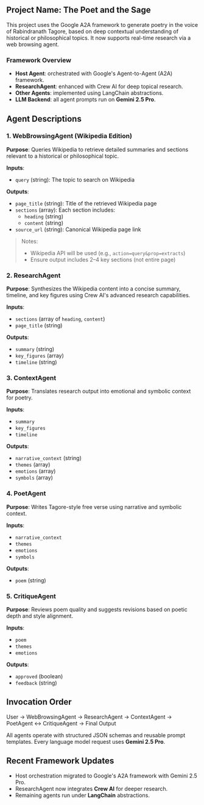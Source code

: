 ## Project Name: The Poet and the Sage

This project uses the Google A2A framework to generate poetry in the voice of Rabindranath Tagore, based on deep contextual understanding of historical or philosophical topics. It now supports real-time research via a web browsing agent.

### Framework Overview

- **Host Agent**: orchestrated with Google's Agent-to-Agent (A2A) framework.
- **ResearchAgent**: enhanced with Crew AI for deep topical research.
- **Other Agents**: implemented using LangChain abstractions.
- **LLM Backend**: all agent prompts run on **Gemini 2.5 Pro**.

## Agent Descriptions

### 1. WebBrowsingAgent (Wikipedia Edition)

**Purpose**: Queries Wikipedia to retrieve detailed summaries and sections relevant to a historical or philosophical topic.

**Inputs**:
- `query` (string): The topic to search on Wikipedia

**Outputs**:
- `page_title` (string): Title of the retrieved Wikipedia page
- `sections` (array): Each section includes:
  - `heading` (string)
  - `content` (string)
- `source_url` (string): Canonical Wikipedia page link

> Notes:
> - Wikipedia API will be used (e.g., `action=query&prop=extracts`)
> - Ensure output includes 2–4 key sections (not entire page)

### 2. ResearchAgent

**Purpose**: Synthesizes the Wikipedia content into a concise summary, timeline, and key figures using Crew AI's advanced research capabilities.

**Inputs**:
- `sections` (array of `heading`, `content`)
- `page_title` (string)

**Outputs**:
- `summary` (string)
- `key_figures` (array)
- `timeline` (string)

### 3. ContextAgent

**Purpose**: Translates research output into emotional and symbolic context for poetry.

**Inputs**:
- `summary`
- `key_figures`
- `timeline`

**Outputs**:
- `narrative_context` (string)
- `themes` (array)
- `emotions` (array)
- `symbols` (array)

### 4. PoetAgent

**Purpose**: Writes Tagore-style free verse using narrative and symbolic context.

**Inputs**:
- `narrative_context`
- `themes`
- `emotions`
- `symbols`

**Outputs**:
- `poem` (string)

### 5. CritiqueAgent

**Purpose**: Reviews poem quality and suggests revisions based on poetic depth and style alignment.

**Inputs**:
- `poem`
- `themes`
- `emotions`

**Outputs**:
- `approved` (boolean)
- `feedback` (string)

## Invocation Order

User → WebBrowsingAgent → ResearchAgent → ContextAgent → PoetAgent ↔ CritiqueAgent → Final Output

All agents operate with structured JSON schemas and reusable prompt templates. Every language model request uses **Gemini 2.5 Pro**.

## Recent Framework Updates

- Host orchestration migrated to Google's A2A framework with Gemini 2.5 Pro.
- ResearchAgent now integrates **Crew AI** for deeper research.
- Remaining agents run under **LangChain** abstractions.
